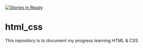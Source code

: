 [![Stories in Ready](https://badge.waffle.io/ayuka91/html_css.png?label=ready&title=Ready)](https://waffle.io/ayuka91/html_css)
# html_css
This repository is to document my progress learning HTML &amp; CSS
